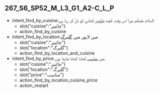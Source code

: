 ## 267_S6_SP52_M_L3_G1_A2-C_L_P
* intent_find_by_cuisine:السلام علیکم میرا اس وقت کچھ [چائنیز](cuisine) کھانے کو دل کر رہا ہے
	- slot{"cuisine":"چائنیز"}
	- action_find_by_cuisine
* intent_find_by_location:میں لاہور میں [گلبرگ](location)
	- slot{"cuisine":"چائنیز"}
	- slot{"location":"گلبرگ"}
	- action_find_by_location_and_cuisine
* intent_find_by_price:میں [مناسب](price) کھانا کھانا چاہتا ہوں
	- slot{"cuisine":"چائنیز"}
	- slot{"location":"گلبرگ"}
	- slot{"price":"مناسب"}
	- action_find_by_location_cuisine_price
	- action_restart